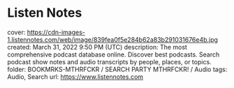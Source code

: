 # Listen Notes

cover: https://cdn-images-1.listennotes.com/web/image/839fea0f5e284b62a83b291031676e4b.jpg
created: March 31, 2022 9:50 PM (UTC)
description: The most comprehensive podcast database online. Discover best podcasts. Search podcast show notes and audio transcripts by people, places, or topics.
folder: BOOKMRKS-MTHRFCKR / SEARCH PARTY MTHRFCKR! / Audio
tags: Audio, Search
url: https://www.listennotes.com